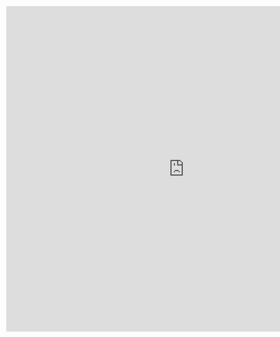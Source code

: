 <iframe allowtransparency="true" frameborder="0" scrolling="yes" src="https://www.h2o.ai/" style="border: none; height: 870px; width: 950px;"> </iframe>
